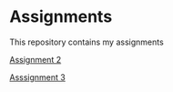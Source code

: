 # Assignments
This repository contains my assignments 

[Assignment 2](https://github.com/AlphaGabras/Assignments/blob/master/assignment2.ipynb) 

[Asssignment 3](https://github.com/AlphaGabras/Assignments/blob/master/assignment3%20(1).ipynb)
